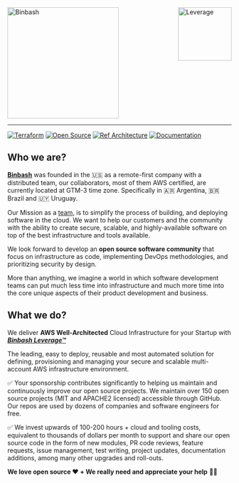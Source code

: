 <a href="https://github.com/binbashar">
    <img src="https://raw.githubusercontent.com/binbashar/le-ref-architecture-doc/master/docs/assets/images/logos/binbash.png" width="250" align="left" alt="Binbash"/>
</a>
<a href="https://leverage.binbash.com.ar/">
    <img src="https://raw.githubusercontent.com/binbashar/le-ref-architecture-doc/master/docs/assets/images/logos/binbash-leverage.png" width="120" align="right" alt="Leverage"/>
</a>
<br clear="left"/>

---

[![Terraform](https://img.shields.io/badge/terraform-%2B%2060%20modules-blue?style=for-the-badge&logo=terraform&logoColor=64ffda&logoWidth=20&labelColor=172a45&color=blueviolet)](https://github.com/binbashar?language=hcl) [![Open Source](https://img.shields.io/badge/open%20source-+140%20repos-blue?style=for-the-badge&logo=github&logoColor=64ffda&logoWidth=20&labelColor=172a45&color=20c997)](https://github.com/binbashar)  [![Ref Architecture](https://img.shields.io/badge/ref%20architectures-+10%20stacks-blue?style=for-the-badge&logo=amazonaws&logoColor=64ffda&logoWidth=20&labelColor=172a45&color=96f2d7)](https://github.com/topics/binbash-ref-architecture) [![Documentation](https://img.shields.io/badge/documentation-complete-blue?style=for-the-badge&logo=bookstack&logoColor=64ffda&logoWidth=20&labelColor=172a45&color=22b8cf)](https://leverage.binbash.com.ar/) 

## Who we are?

[**Binbash**](https://www.binbash.com.ar) was founded in the 🇺🇸  as a remote-first company with a distributed team, our collaborators, most of them AWS certified, are currently located at GTM-3 time zone. Specifically in 🇦🇷 Argentina, 🇧🇷 Brazil and 🇺🇾 Uruguay.

Our Mission as a [team](https://www.binbash.com.ar/team), is to simplify the process of building, and deploying software in the cloud. We want to help our customers and the community with the ability to create secure, scalable, and highly-available software on top of the best infrastructure and tools available.

We look forward to develop an **open source software community** that focus on infrastructure as code, implementing DevOps methodologies, and prioritizing security by design.

More than anything, we imagine a world in which software development teams can put much less time into infrastructure and much more time into the core unique aspects of their product development and business.

## What we do?

We deliver **AWS Well-Architected** Cloud Infrastructure for your Startup with ***[Binbash Leverage™](https://www.binbash.com.ar/leverage)***

The leading, easy to deploy, reusable and most automated solution for defining, provisioning and managing your secure and scalable multi-account AWS infrastructure environment.

✅ Your sponsorship contributes significantly to helping us maintain and continuously improve our open source projects. We maintain over 150 open source projects (MIT and APACHE2 licensed) accessible through GitHub. Our repos are used by dozens of companies and software engineers for free.

✅ We invest upwards of 100-200 hours + cloud and tooling costs, equivalent to thousands of dollars per month to support and share our open source code in the form of new modules, PR code reviews, feature requests, issue management, test writing, project updates, documentation additions, among many other upgrades and roll-outs.

**We love open source ❤️ + We really need and appreciate your help** 🙏🏼 


